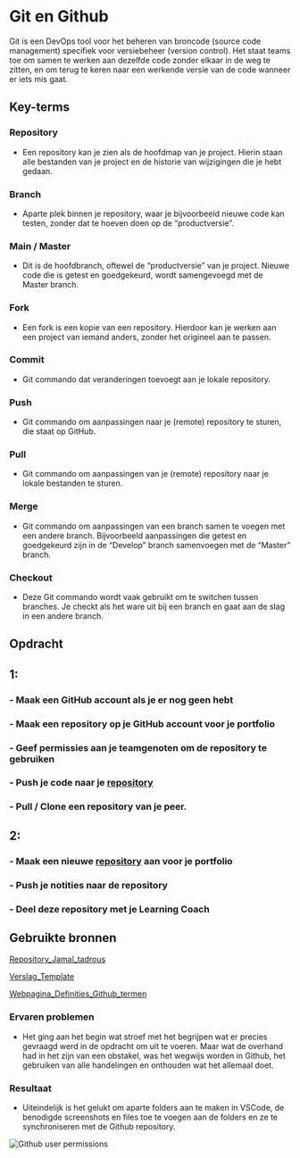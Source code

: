 # Git en Github
Git is een DevOps tool voor het beheren van broncode (source code management) specifiek voor versiebeheer (version control). 
 Het staat teams toe om samen te werken aan dezelfde code zonder elkaar in de weg te zitten, en om terug te keren naar een werkende versie van de code wanneer er iets mis gaat.

 

 
## Key-terms
### Repository
-   Een repository kan je zien als de hoofdmap van je project. Hierin staan alle bestanden van je project en de historie van wijzigingen die je hebt gedaan.
### Branch
-   Aparte plek binnen je repository, waar je bijvoorbeeld nieuwe code kan testen, zonder dat te hoeven doen op de “productversie”.
### Main / Master
-   Dit is de hoofdbranch, oftewel de “productversie” van je project. Nieuwe code die is getest en goedgekeurd, wordt samengevoegd met de Master branch.
### Fork
-   Een fork is een kopie van een repository. Hierdoor kan je werken aan een project van iemand anders, zonder het origineel aan te passen.
### Commit
-   Git commando dat veranderingen toevoegt aan je lokale repository.
### Push
-   Git commando om aanpassingen naar je (remote) repository te sturen, die staat op GitHub.
### Pull  
-   Git commando om aanpassingen van je (remote) repository naar je lokale bestanden te sturen.
### Merge
-   Git commando om aanpassingen van een branch samen te voegen met een andere branch. Bijvoorbeeld aanpassingen die getest en goedgekeurd zijn in de “Develop” branch samenvoegen met de “Master” branch.
### Checkout
-   Deze Git commando wordt vaak gebruikt om te switchen tussen branches. Je checkt als het ware uit bij een branch en gaat aan de slag in een andere branch.
  
  
## Opdracht
## 1:
### -   Maak een GitHub account als je er nog geen hebt
### -   Maak een repository op je GitHub account voor je portfolio
### -   Geef permissies aan je teamgenoten om de repository te gebruiken
### -   Push je code naar je [repository](https://github.com/JamalTadrous/cloud-6-repo-JamalTadrous)
### -   Pull / Clone een repository van je peer.
## 2:
### -   Maak een nieuwe [repository](https://github.com/JamalTadrous/cloud-6-repo-JamalTadrous) aan voor je portfolio
### -   Push je notities naar de repository
### -   Deel deze repository met je Learning Coach
 


## Gebruikte bronnen
[Repository_Jamal_tadrous](https://github.com/JamalTadrous/cloud-6-repo-JamalTadrous)

[Verslag_Template](https://github.com/JamalTadrous/cloud-6-repo-JamalTadrous/blob/main/00_templates/opdracht.md)

[Webpagina_Definities_Github_termen](https://programmeerplaats.nl/wat-is-github/#Betekenissen_van_GitHub_termen)



### Ervaren problemen
-   Het ging aan het begin wat stroef met het begrijpen wat er precies gevraagd werd in de opdracht om uit te voeren. Maar wat de overhand had in het zijn van een obstakel, was het wegwijs worden in Github, het gebruiken van alle handelingen en onthouden wat het allemaal doet.



### Resultaat
-   Uiteindelijk is het gelukt om aparte folders aan te maken in VSCode, de benodigde screenshots en files toe te voegen aan de folders en ze te synchroniseren met de Github repository.  
  
  
![Github user permissions](https://user-images.githubusercontent.com/95616021/145731153-4aea4f96-d29d-44a1-9cd9-75b453aef424.jpg)
